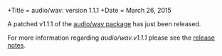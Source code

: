 +Title = audio/wav: version 1.1.1
+Date  = March 26, 2015

A patched v1.1.1 of the [audio/wav package](/audio/wav.v1) has just been released.

For more information regarding _audio/wav.v1.1.1_ please see the [release notes](https://github.com/azul3d/audio-wav/releases/tag/v1.1.1).
